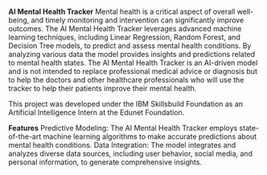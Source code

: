 **AI Mental Health Tracker**
Mental health is a critical aspect of overall well-being, and timely monitoring and intervention can significantly improve outcomes. The AI Mental Health Tracker leverages advanced machine learning techniques, including Linear Regression, Random Forest, and Decision Tree models, to predict and assess mental health conditions. By analyzing various data the model provides insights and predictions related to mental health states.
The AI Mental Health Tracker is an AI-driven model and is not intended to replace professional medical advice or diagnosis but to help the doctors and other healthcare professionals who will use the tracker to help their patients improve their mental health.

This project was developed under the IBM Skillsbuild Foundation as an Artificial Intelligence Intern at the Edunet Foundation.

**Features**
Predictive Modeling: The AI Mental Health Tracker employs state-of-the-art machine learning algorithms to make accurate predictions about mental health conditions.
Data Integration: The model integrates and analyzes diverse data sources, including user behavior, social media, and personal information, to generate comprehensive insights.
